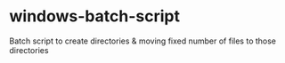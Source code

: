 # windows-batch-script
Batch script to create directories &amp; moving fixed number of files to those directories
